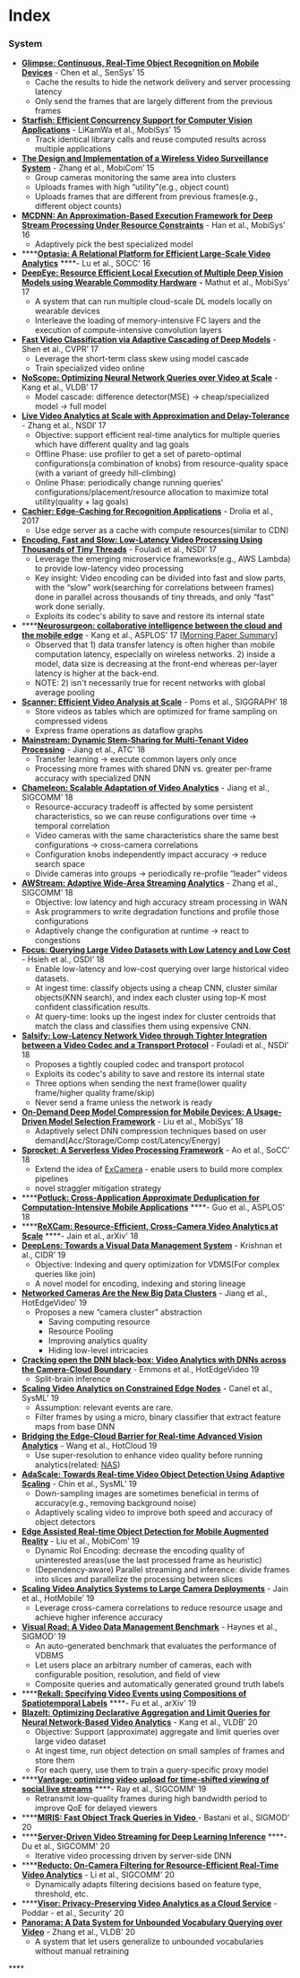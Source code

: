 # Index

### System

* [**Glimpse: Continuous, Real-Time Object Recognition on Mobile Devices**](http://people.csail.mit.edu/yuhan/doc/sen060-chenA.pdf) - Chen et al., SenSys’ 15
  * Cache the results to hide the network delivery and server processing latency
  * Only send the frames that are largely different from the previous frames
* [**Starfish: Efficient Concurrency Support for Computer Vision Applications**](https://dl.acm.org/doi/pdf/10.1145/2742647.2742663) - LiKamWa et al., MobiSys’ 15
  * Track identical library calls and reuse computed results across multiple applications
* [**The Design and Implementation of a Wireless Video Surveillance System**](https://www.microsoft.com/en-us/research/wp-content/uploads/2017/08/Bahl-MobiCom-2015.pdf) - Zhang et al., MobiCom’ 15 
  * Group cameras monitoring the same area into clusters
  * Uploads frames with high “utility”\(e.g., object count\)
  * Uploads frames that are different from previous frames\(e.g., different object counts\)
* [**MCDNN: An Approximation-Based Execution Framework for Deep Stream Processing Under Resource Constraints**](https://homes.cs.washington.edu/~arvind/papers/mcdnn.pdf)  - Han et al., MobiSys’ 16
  * Adaptively pick the best specialized model 
* \*\*\*\*[**Optasia: A Relational Platform for Efficient Large-Scale Video Analytics**](https://www.microsoft.com/en-us/research/wp-content/uploads/2017/01/optasia_socc16.pdf) ****-  Lu et al., SOCC' 16
* [**DeepEye: Resource Efficient Local Execution of Multiple Deep Vision Models using Wearable Commodity Hardware**](https://dl.acm.org/doi/10.1145/3081333.3081359) **-** Mathut et al., MobiSys’ 17
  * A system that can run multiple cloud-scale DL models locally on wearable devices
  * Interleave the loading of memory-intensive FC layers and the execution of compute-intensive convolution layers
* [**Fast Video Classification via Adaptive Cascading of Deep Models**](http://openaccess.thecvf.com/content_cvpr_2017/papers/Shen_Fast_Video_Classification_CVPR_2017_paper.pdf) - Shen et al., CVPR’ 17
  * Leverage the short-term class skew using model cascade
  * Train specialized video online
* [**NoScope: Optimizing Neural Network Queries over Video at Scale**](https://arxiv.org/abs/1703.02529)  - Kang et al., VLDB’ 17
  * Model cascade: difference detector\(MSE\) → cheap/specialized model → full model
* [**Live Video Analytics at Scale with Approximation and Delay-Tolerance**](https://www.usenix.org/system/files/conference/nsdi17/nsdi17-zhang.pdf) - Zhang et al., NSDI’ 17
  * Objective: support efficient real-time analytics for multiple queries which have different quality and lag goals
  * Offline Phase: use profiler to get a set of pareto-optimal configurations\(a combination of knobs\) from resource-quality space \(with a variant of greedy hill-climbing\)
  * Online Phase: periodically change running queries’ configurations/placement/resource allocation to maximize total utility\(quality + lag goals\) 
* [**Cachier: Edge-Caching for Recognition Applications**](https://ieeexplore.ieee.org/document/7979974) - Drolia et al., 2017
  * Use edge server as a cache with compute resources\(similar to CDN\)
* [**Encoding, Fast and Slow: Low-Latency Video Processing Using Thousands of Tiny Threads**](https://www.usenix.org/system/files/conference/nsdi17/nsdi17-fouladi.pdf) - Fouladi et al., NSDI’ 17
  * Leverage the emerging microservice frameworks\(e.g., AWS Lambda\) to provide low-latency video processing
  * Key insight: Video encoding can be divided into fast and slow parts, with the “slow” work\(searching for correlations between frames\) done in parallel across thousands of tiny threads, and only “fast” work done serially.
  * Exploits its codec's ability to save and restore its internal state
* \*\*\*\*[**Neurosurgeon: collaborative intelligence between the cloud and the mobile edge**](https://web.eecs.umich.edu/~jahausw/publications/kang2017neurosurgeon.pdf) - Kang et al., ASPLOS' 17 \[[Morning Paper Summary](https://blog.acolyer.org/2017/05/25/neurosurgeon-collaborative-intelligence-between-the-cloud-and-the-mobile-edge/)\]
  * Observed that 1\) data transfer latency is often higher than mobile computation latency, especially on wireless networks. 2\) inside a model, data size is decreasing at the front-end whereas per-layer latency is higher at the back-end.
  * NOTE: 2\) isn't necessarily true for recent networks with global average pooling 
* [**Scanner: Efficient Video Analysis at Scale**](https://arxiv.org/abs/1805.07339) - Poms et al., SIGGRAPH’ 18
  * Store videos as tables which are optimized for frame sampling on compressed videos
  * Express frame operations as dataflow graphs
* [**Mainstream: Dynamic Stem-Sharing for Multi-Tenant Video Processing**](https://www.usenix.org/system/files/conference/atc18/atc18-jiang.pdf) - Jiang et al., ATC’ 18
  * Transfer learning → execute common layers only once
  * Processing more frames with shared DNN vs. greater per-frame accuracy with specialized DNN
* [**Chameleon: Scalable Adaptation of Video Analytics**](https://people.cs.uchicago.edu/~junchenj/docs/Chameleon_SIGCOMM_CameraReady_faceblurred.pdf) - Jiang et al., SIGCOMM’ 18
  * Resource-accuracy tradeoff is affected by some persistent characteristics, so we can reuse configurations over time → temporal correlation
  * Video cameras with the same characteristics share the same best configurations → cross-camera correlations
  * Configuration knobs independently impact accuracy → reduce search space
  * Divide cameras into groups → periodically re-profile “leader” videos 
* [**AWStream: Adaptive Wide-Area Streaming Analytics**](https://awstream.github.io/paper/awstream.pdf) - Zhang et al., SIGCOMM’ 18
  * Objective: low latency and high accuracy stream processing in WAN
  * Ask programmers to write degradation functions and profile those configurations
  * Adaptively change the configuration at runtime → react to congestions
* [**Focus: Querying Large Video Datasets with Low Latency and Low Cost**](https://www.usenix.org/conference/osdi18/presentation/hsieh) - Hsieh et al., OSDI’ 18
  * Enable low-latency and low-cost querying over large historical video datasets.
  * At ingest time: classify objects using a cheap CNN, cluster similar objects\(KNN search\), and index each cluster using top-K most confident classification results.
  * At query-time: looks up the ingest index for cluster centroids that match the class and classifies them using expensive CNN. 
* [**Salsify: Low-Latency Network Video through Tighter Integration between a Video Codec and a Transport Protocol**](https://cs.stanford.edu/~keithw/salsify-paper.pdf) - Fouladi et al., NSDI’ 18
  * Proposes a tightly coupled codec and transport protocol
  * Exploits its codec's ability to save and restore its internal state
  * Three options when sending the next frame\(lower quality frame/higher quality frame/skip\)
  * Never send a frame unless the network is ready
* [**On-Demand Deep Model Compression for Mobile Devices: A Usage-Driven Model Selection Framework**](https://tik-old.ee.ethz.ch/file//79a7dd6f6370f809e6180c0746232283/mobisys18-liu.pdf) - Liu et al., MobiSys’ 18
  * Adaptively select DNN compression techniques based on user demand\(Acc/Storage/Comp cost/Latency/Energy\) 
* [**Sprocket: A Serverless Video Processing Framework**](http://cseweb.ucsd.edu/~gmporter/papers/socc18-sprocket.pdf) - Ao et al., SoCC’ 18
  * Extend the idea of [ExCamera](https://www.usenix.org/system/files/conference/nsdi17/nsdi17-fouladi.pdf) - enable users to build more complex pipelines
  * novel straggler mitigation strategy 
* \*\*\*\*[**Potluck: Cross-Application Approximate Deduplication for Computation-Intensive Mobile Applications**](https://www.cs.yale.edu/homes/guo-peizhen/files/potluck-asplos18.pdf) ****- Guo et al., ASPLOS' 18
* \*\*\*\*[**ReXCam: Resource-Efficient, Cross-Camera Video Analytics at Scale**](https://arxiv.org/abs/1811.01268) ****- Jain et al., arXiv' 18
* [**DeepLens: Towards a Visual Data Management System**](http://cidrdb.org/cidr2019/papers/p40-krishnan-cidr19.pdf) - Krishnan et al., CIDR’ 19
  * Objective: Indexing and query optimization for VDMS\(For complex queries like join\)
  * A novel model for encoding, indexing and storing lineage
* [**Networked Cameras Are the New Big Data Clusters**](https://www.microsoft.com/en-us/research/uploads/prod/2019/08/hotedgevideo19camera.pdf) - Jiang et al., HotEdgeVideo’ 19
  * Proposes a new “camera cluster” abstraction
    * Saving computing resource
    * Resource Pooling
    * Improving analytics quality 
    * Hiding low-level intricacies
* [**Cracking open the DNN black-box: Video Analytics with DNNs across the Camera-Cloud Boundary**](https://dl.acm.org/doi/abs/10.1145/3349614.3356023) - Emmons et al., HotEdgeVideo 19
  * Split-brain inference
* [**Scaling Video Analytics on Constrained Edge Nodes**](https://arxiv.org/abs/1905.13536) - Canel et al., SysML’ 19
  * Assumption: relevant events are rare.
  * Filter frames by using a micro, binary classifier that extract feature maps from base DNN
* [**Bridging the Edge-Cloud Barrier for Real-time Advanced Vision Analytics**](https://www.usenix.org/conference/hotcloud19/presentation/wang) - Wang et al., HotCloud 19
  * Use super-resolution to enhance video quality before running analytics\(related: [NAS](https://www.usenix.org/system/files/osdi18-yeo.pdf)\)
* [**AdaScale: Towards Real-time Video Object Detection Using Adaptive Scaling**](https://arxiv.org/pdf/1902.02910.pdf) - Chin et al., SysML’ 19
  * Down-sampling images are sometimes beneficial in terms of accuracy\(e.g., removing background noise\)
  * Adaptively scaling video to improve both speed and accuracy of object detectors
* [**Edge Assisted Real-time Object Detection for Mobile Augmented Reality**](http://www.winlab.rutgers.edu/~luyang/papers/mobicom19_augmented_reality.pdf) - Liu et al., MobiCom’ 19
  * Dynamic RoI Encoding: decrease the encoding quality of uninterested areas\(use the last processed frame as heuristic\)
  * \(Dependency-aware\) Parallel streaming and inference: divide frames into slices and parallelize the processing between slices
* [**Scaling Video Analytics Systems to Large Camera Deployments**](https://rtcl.eecs.umich.edu/yuanchao/paper/hotmobile19video.pdf) - Jain et al., HotMobile’ 19
  * Leverage cross-camera correlations to reduce resource usage and achieve higher inference accuracy
* [**Visual Road: A Video Data Management Benchmark**](https://db.cs.washington.edu/projects/visualroad/p300-haynes.pdf) - Haynes et al., SIGMOD’ 19
  * An auto-generated benchmark that evaluates the performance of VDBMS
  * Let users place an arbitrary number of cameras, each with configurable position, resolution, and field of view
  * Composite queries and automatically generated ground truth labels
* \*\*\*\*[**Rekall: Specifying Video Events using Compositions of Spatiotemporal Labels**](https://arxiv.org/abs/1910.02993) ****- Fu et al., arXiv' 19
* [**BlazeIt: Optimizing Declarative Aggregation and Limit Queries for Neural Network-Based Video Analytics**](https://cs.stanford.edu/~matei/papers/2020/vldb_blazeit.pdf) - Kang et al., VLDB’ 20
  * Objective: Support \(approximate\) aggregate and limit queries over large video dataset
  * At ingest time, run object detection on small samples of frames and store them
  * For each query, use them to train a query-specific proxy model
* \*\*\*\*[**Vantage: optimizing video upload for time-shifted viewing of social live streams**](https://dl.acm.org/doi/10.1145/3341302.3342064) ****- Ray et al., SIGCOMM' 19
  * Retransmit low-quality frames during high bandwidth period to improve QoE for delayed viewers
* \*\*\*\*[**MIRIS: Fast Object Track Queries in Video** ](https://favyen.com/miris-sigmod.pdf)- Bastani et al., SIGMOD' 20
* \*\*\*\*[**Server-Driven Video Streaming for Deep Learning Inference**](https://dl.acm.org/doi/pdf/10.1145/3387514.3405887) ****- Du et al., SIGCOMM' 20
  * Iterative video processing driven by server-side DNN
* \*\*\*\*[**Reducto: On-Camera Filtering for Resource-Efficient Real-Time Video Analytics**](https://dl.acm.org/doi/pdf/10.1145/3387514.3405874) - Li et al., SIGCOMM' 20
  * Dynamically adapts filtering decisions based on feature type, threshold, etc.
* \*\*\*\*[**Visor: Privacy-Preserving Video Analytics as a Cloud Service**](https://www.microsoft.com/en-us/research/uploads/prod/2020/05/Visor-Privacy-Preserving-Video-Analytics-as-a-Cloud-Service.pdf) - Poddar - et al., Security' 20
* [**Panorama: A Data System for Unbounded Vocabulary Querying over Video**](http://www.vldb.org/pvldb/vol13/p477-zhang.pdf) - Zhang et al., VLDB' 20
  * A system that let users generalize to unbounded vocabularies without manual retraining

\*\*\*\*

### 

### 



